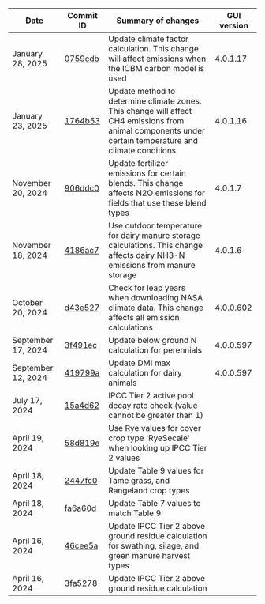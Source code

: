 | Date | Commit ID | Summary of changes | GUI version |
| -------- | ------- | ------- | ------- |
| January 28, 2025 | [0759cdb](https://github.com/holos-aafc/Holos/commit/f184abb9830c4a3aa789f11656e1a2e450759cdb) | Update climate factor calculation. This change will affect emissions when the ICBM carbon model is used | 4.0.1.17 | 
| January 23, 2025 | [1764b53](https://github.com/holos-aafc/Holos/commit/e6e79c3185b68999eaea1e68dbf77c89d1764b53) | Update method to determine climate zones. This change will affect CH4 emissions from animal components under certain temperature and climate conditions | 4.0.1.16 | 
| November 20, 2024 | [906ddc0](https://github.com/holos-aafc/Holos/pull/208/commits/906ddc0fb3f66bf7aa3c474f663f19653811af86) | Update fertilizer emissions for certain blends. This change affects N2O emissions for fields that use these blend types | 4.0.1.7 | 
| November 18, 2024 | [4186ac7](https://github.com/holos-aafc/Holos/commit/4186ac7f3e851db8f7ff73ebdd6e244d5a714d74) | Use outdoor temperature for dairy manure storage calculations. This change affects dairy NH3-N emissions from manure storage | 4.0.1.6 | 
| October 20, 2024 | [d43e527](https://github.com/holos-aafc/Holos/commit/d43e5273514f39b9a7a35277a6731e30dcbb5c2d) | Check for leap years when downloading NASA climate data. This change affects all emission calculations | 4.0.0.602 | 
| September 17, 2024 | [3f491ec](https://github.com/holos-aafc/Holos/commit/3f491ec246f287a9d7cdeee15f1cd4e8ee2e84d7) | Update below ground N calculation for perennials | 4.0.0.597 | 
| September 12, 2024 | [419799a](https://github.com/holos-aafc/Holos/commit/419799ae1dc1ae4eedb3e6019d32f84f3fab3708) | Update DMI max calculation for dairy animals | 4.0.0.597 |
| July 17, 2024 | [15a4d62](https://github.com/holos-aafc/Holos/commit/15a4d6237226b86242c4d2a1899de8939022c8fd) | IPCC Tier 2 active pool decay rate check (value cannot be greater than 1) ||
| April 19, 2024 | [58d819e](https://github.com/holos-aafc/Holos/commit/58d819e6275ec9fa8ed40f5a3d759c3e521f225f) | Use Rye values for cover crop type 'RyeSecale' when looking up IPCC Tier 2 values ||
| April 18, 2024 | [2447fc0](https://github.com/holos-aafc/Holos/commit/2447fc0f16a37a7a7dcdcc55b516a2f466a4a08f) | Update Table 9 values for Tame grass, and Rangeland crop types ||
| April 18, 2024 | [fa6a60d](https://github.com/holos-aafc/Holos/commit/fa6a60deff7174f964ce56e76410221e8005f427) | Update Table 7 values to match Table 9 ||
| April 16, 2024 | [46cee5a](https://github.com/holos-aafc/Holos/commit/46cee5aa16e17311cdf87a652374dd1b50b2866f) | Update IPCC Tier 2 above ground residue calculation for swathing, silage, and green manure harvest types ||
| April 16, 2024 | [3fa5278](https://github.com/holos-aafc/Holos/commit/3fa527894e1e805b190a2480be8decf687d05b27) | Update IPCC Tier 2 above ground residue calculation ||
